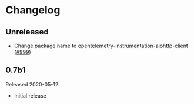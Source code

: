 # Changelog

## Unreleased

- Change package name to opentelemetry-instrumentation-aiohttp-client
  ([#999](https://github.com/open-telemetry/opentelemetry-python/pull/999))

## 0.7b1

Released 2020-05-12

- Initial release
